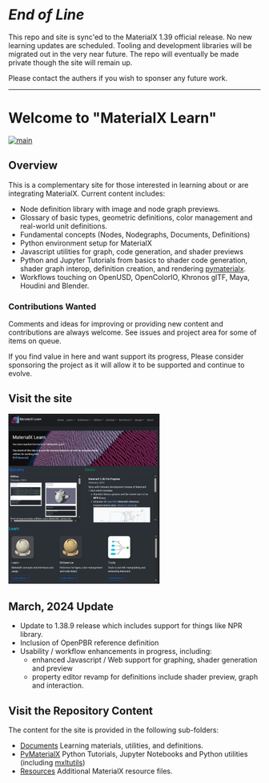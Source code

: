 # *End of Line*

This repo and site is sync'ed to the MaterialX 1.39 official release. No new learning updates are scheduled. Tooling and development libraries will be migrated out
in the very near future. The repo will eventually be made private though the site will remain up.

Please contact the authers if you wish to sponser any future work.

<hr>

# Welcome to "MaterialX Learn"
[![main](https://github.com/kwokcb/MaterialX_Plus/actions/workflows/main.yml/badge.svg)](https://github.com/kwokcb/MaterialX_Plus/actions/workflows/main.yml)

## Overview

This is a complementary site for those interested in learning about or are integrating MaterialX. Current content includes:
* Node definition library with image and node graph previews. 
* Glossary of basic types, geometric definitions, color management and real-world unit definitions. 
* Fundamental concepts (Nodes, Nodegraphs, Documents, Definitions) 
* Python environment setup for MaterialX
* Javascript utilities for graph, code generation, and shader previews
* Python and Jupyter Tutorials from basics to shader code generation, shader graph interop, definition creation, and rendering [pymaterialx](pymaterialx).
* Workflows touching on OpenUSD, OpenColorIO, Khronos glTF, Maya, Houdini and Blender.

### Contributions Wanted

Comments and ideas for improving or providing new content and contributions are always welcome. See issues and project area for some of items on queue.

If you find value in here and want support its progress, Please consider sponsoring the project as it will allow it to be supported and continue to evolve.

## Visit the site 
<a href="https://kwokcb.github.io/MaterialX_Learn/">
<img src="./documents/images/march_2024_1.38.9_final.png" width="60%">
</a>

## March, 2024 Update
* Update to 1.38.9 release which includes support for things like NPR library. 
* Inclusion of OpenPBR reference definition 
* Usability / workflow enhancements in progress, including:
  * enhanced Javascript / Web support for graphing, shader generation and preview
  * property editor revamp for definitions include shader preview, graph and interaction.

## Visit the Repository Content
The content for the site is provided in the following sub-folders:

* [Documents](documents) Learning materials, utilities, and definitions.
* [PyMaterialX](pymaterialx) Python Tutorials,  Jupyter Notebooks and Python utilities (including [mxltutils](pymaterialx/mtlxutils))
* [Resources](resources) Additional MaterialX resource files.


